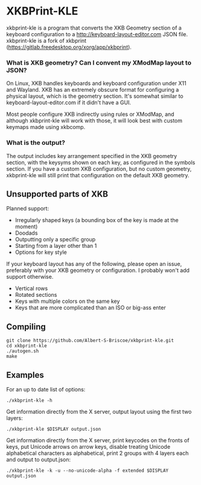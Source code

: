 # XKBPrint-KLE

xkbprint-kle is a program that converts the XKB Geometry section of a keyboard configuration to a http://keyboard-layout-editor.com JSON file.
xkbprint-kle is a fork of xkbprint (https://gitlab.freedesktop.org/xorg/app/xkbprint).

### What is XKB geometry? Can I convent my XModMap layout to JSON?

On Linux, XKB handles keyboards and keyboard configuration under X11 and Wayland.
XKB has an extremely obscure format for configuring a physical layout, which is the geometry section.
It's somewhat similar to keyboard-layout-editor.com if it didn't have a GUI.

Most people configure XKB indirectly using rules or XModMap, and although xkbprint-kle will work with those, it will look best with custom keymaps made using xkbcomp.

### What is the output?

The output includes key arrangement specified in the XKB geometry section, with the keysyms shown on each key, as configured in the symbols section.
If you have a custom XKB configuration, but no custom geometry, xkbprint-kle will still print that configuration on the default XKB geometry.

## Unsupported parts of XKB

Planned support:
- Irregularly shaped keys (a bounding box of the key is made at the moment)
- Doodads
- Outputting only a specific group
- Starting from a layer other than 1
- Options for key style

If your keyboard layout has any of the following, please open an issue, preferably with your XKB geometry or configuration.
I probably won't add support otherwise.
- Vertical rows
- Rotated sections
- Keys with multiple colors on the same key
- Keys that are more complicated than an ISO or big-ass enter

## Compiling
```
git clone https://github.com/Albert-S-Briscoe/xkbprint-kle.git
cd xkbprint-kle
./autogen.sh
make
```

## Examples
For an up to date list of options:

`./xkbprint-kle -h`

Get information directly from the X server, output layout using the first two layers:

`./xkbprint-kle $DISPLAY output.json`

Get information directly from the X server, print keycodes on the fronts of keys, put Unicode arrows on arrow keys, disable treating Unicode alphabetical characters as alphabetical, print 2 groups with 4 layers each and output to output.json:

`./xkbprint-kle -k -u --no-unicode-alpha -f extended $DISPLAY output.json`
